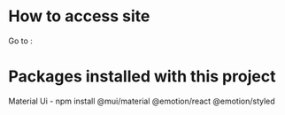 # How to access site

Go to :

# Packages installed with this project

Material Ui - npm install @mui/material @emotion/react @emotion/styled
